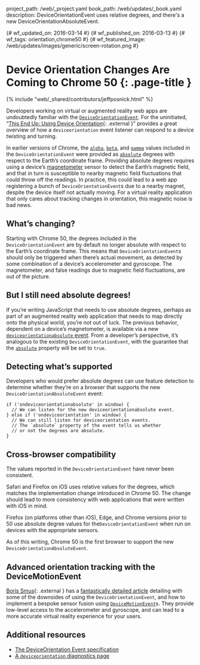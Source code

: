 project_path: /web/_project.yaml
book_path: /web/updates/_book.yaml
description: DeviceOrientationEvent uses relative degrees, and there's a new DeviceOrientationAbsoluteEvent.

{# wf_updated_on: 2016-03-14 #}
{# wf_published_on: 2016-03-13 #}
{# wf_tags: orientation,chrome50 #}
{# wf_featured_image: /web/updates/images/generic/screen-rotation.png #}

# Device Orientation Changes Are Coming to Chrome 50 {: .page-title }

{% include "web/_shared/contributors/jeffposnick.html" %}



Developers working on virtual or augmented reality web apps are undoubtedly
familiar with the [`DeviceOrientationEvent`](https://developer.mozilla.org/en-US/docs/Web/API/DeviceOrientationEvent).
For the uninitiated, “[This End Up: Using Device Orientation](http://www.html5rocks.com/en/tutorials/device/orientation/){: .external }”
provides a great overview of how a `deviceorientation` event listener can
respond to a device twisting and turning.

In earlier versions of Chrome, the [`alpha`](https://developer.mozilla.org/en-US/docs/Web/API/DeviceOrientationEvent/alpha),
[`beta`](https://developer.mozilla.org/en-US/docs/Web/API/DeviceOrientationEvent/beta),
and [`gamma`](https://developer.mozilla.org/en-US/docs/Web/API/DeviceOrientationEvent/gamma)
values included in the `DeviceOrientationEvent` were provided as
[`absolute`](https://developer.mozilla.org/en-US/docs/Web/API/DeviceOrientationEvent/absolute)
degrees with respect to the Earth’s coordinate frame. Providing absolute degrees
requires using a device’s [magnetometer](https://en.wikipedia.org/wiki/Magnetometer)
sensor to detect the Earth’s magnetic field, and that in turn is susceptible to
nearby magnetic field fluctuations that could throw off the readings. In
practice, this could lead to a web app registering a bunch of
`DeviceOrientationEvent`s due to a nearby magnet, despite the device itself not
actually moving. For a virtual reality application that only cares about
tracking changes in orientation, this magnetic noise is bad news.

## What’s changing?

Starting with Chrome 50, the degrees included in the `DeviceOrientationEvent`
are by default no longer absolute with respect to the Earth’s coordinate frame. This means
that `DeviceOrientationEvent`s should only be triggered when there’s actual
movement, as detected by some combination of a device’s accelerometer and
gyroscope. The magnetometer, and false readings due to magnetic field
fluctuations, are out of the picture.

## But I still need absolute degrees!

If you’re writing JavaScript that needs to use absolute degrees, perhaps as part
of an augmented reality web application that needs to map directly onto the
physical world, you’re not out of luck. The previous behavior, dependent on a
device’s magnetometer, is available via a new
[`deviceorientationabsolute` event](http://w3c.github.io/deviceorientation/spec-source-orientation.html#deviceorientationabsolute).
From a developer’s perspective, it’s analogous to the existing
`DeviceOrientationEvent`, with the guarantee that the
[`absolute`](https://developer.mozilla.org/en-US/docs/Web/API/DeviceOrientationEvent/absolute)
property will be set to `true`.

## Detecting what’s supported

Developers who would prefer absolute degrees can use feature detection to
determine whether they’re on a browser that supports the new
`DeviceOrientationAbsoluteEvent` event:


    if ('ondeviceorientationabsolute' in window) {
      // We can listen for the new deviceorientationabsolute event.
    } else if ('ondeviceorientation' in window) {
      // We can still listen for deviceorientation events.
      // The `absolute` property of the event tells us whether
      // or not the degrees are absolute.
    }
    

## Cross-browser compatibility

The values reported in the `DeviceOrientationEvent` have never been consistent.

Safari and Firefox on iOS uses relative values for the degrees, which matches the
implementation change introduced in Chrome 50. The change should lead to more
consistency with web applications that were written with iOS in mind.

Firefox (on platforms other than iOS), Edge, and Chrome versions prior to 50 use absolute degree
values for the`DeviceOrientationEvent` when run on devices with the appropriate
sensors.

As of this writing, Chrome 50 is the first browser to support the new
`DeviceOrientationAbsoluteEvent`.

## Advanced orientation tracking with the DeviceMotionEvent

[Boris Smus](http://smus.com/about/){: .external } has a
[fantastically detailed article](http://smus.com/sensor-fusion-prediction-webvr/)
detailing with some of the downsides of using the `DeviceOrientationEvent`, and
how to implement a bespoke sensor fusion using
[`DeviceMotionEvent`](https://developer.mozilla.org/en-US/docs/Web/API/DeviceMotionEvent)s.
They provide low-level access to the accelerometer and gyroscope, and can lead
to a more accurate virtual reality experience for your users.

## Additional resources

* [The DeviceOrientation Event specification](http://w3c.github.io/deviceorientation/spec-source-orientation.html)
* [A `deviceorientation` diagnostics page](https://timvolodine.github.io/deviceorientation-test/)



